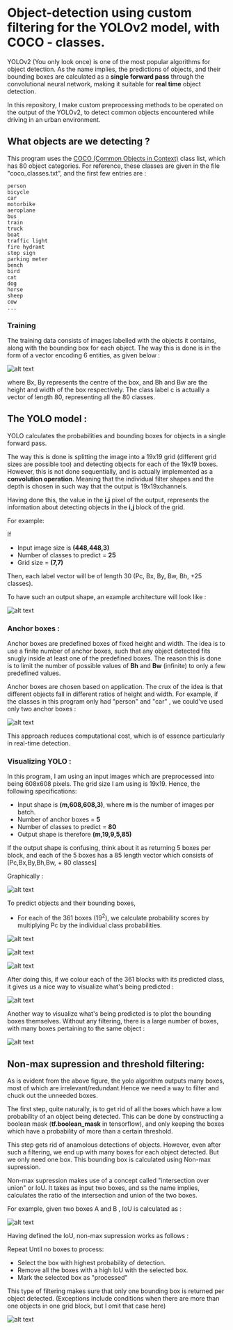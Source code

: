 # Object-detection using custom filtering for the YOLOv2 model, with COCO - classes.


YOLOv2 (You only look once) is one of the most popular algorithms for object detection. As the name implies, the predictions of objects, and their bounding boxes are calculated as a **single forward pass** through the convolutional neural network, making it suitable for **real time** object detection.


In this repository, I make custom preprocessing methods to be operated on the output of the YOLOv2, to detect common objects encountered while driving in an urban environment.

## What objects are we detecting ?

This program uses the [COCO (Common Objects in Context)](http://cocodataset.org/#home) class list, which has 80 object categories. For reference, these classes are given in the file "coco_classes.txt", and the first few entries are :

```
person
bicycle
car
motorbike
aeroplane
bus
train
truck
boat
traffic light
fire hydrant
stop sign
parking meter
bench
bird
cat
dog
horse
sheep
cow
...
```


### Training

The training data consists of images labelled with the objects it contains, along with the bounding box for each object. The way this is done is in the form of a vector encoding 6 entities, as given below :

![alt text](https://raw.githubusercontent.com/sarangzambare/object-detection/master/png/trainingdata_2.png)


where Bx, By represents the centre of the box, and Bh and Bw are the height and width of the box respectively. The class label c is actually a vector of length 80, representing all the 80 classes.

## The YOLO model :

YOLO calculates the probabilities and bounding boxes for objects in a single forward pass.

The way this is done is splitting the image into a 19x19 grid (different grid sizes are possible too) and detecting objects for each of the 19x19 boxes. However, this is not done sequentially, and is actually implemented as a **convolution operation**. Meaning that the individual filter shapes and the depth is chosen in such way that the output is 19x19xchannels.

Having done this, the value in the **i,j** pixel of the output, represents the information about detecting objects in the **i,j** block of the grid.

For example:

If
* Input image size is **(448,448,3)**
* Number of classes to predict = **25**
* Grid size = **(7,7)**

Then, each label vector will be of length 30 (Pc, Bx, By, Bw, Bh, +25 classes).

To have such an output shape, an example architecture will look like :

![alt text](https://raw.githubusercontent.com/sarangzambare/object-detection/master/png/yolo_layers.png)

### Anchor boxes :

Anchor boxes are predefined boxes of fixed height and width. The idea is to use a finite number of anchor boxes, such that any object detected fits snugly inside at least one of the predefined boxes. The reason this is done is to limit the number of possible values of **Bh** and **Bw** (infinite) to only a few predefined values.

Anchor boxes are chosen based on application. The crux of the idea is that different objects fall in different ratios of height and width. For example, if the classes in this program only had "person" and "car" , we could've used only two anchor boxes :

![alt text](https://raw.githubusercontent.com/sarangzambare/object-detection/master/png/car_man.png)


This approach reduces computational cost, which is of essence particularly in real-time detection.


### Visualizing YOLO :

In this program, I am using an input images which are preprocessed into being 608x608 pixels. The grid size I am using is 19x19. Hence, the following specifications:

* Input shape is **(m,608,608,3)**, where **m** is the number of images per batch.
* Number of anchor boxes = **5**
* Number of classes to predict = **80**
* Output shape is therefore **(m,19,9,5,85)**

If the output shape is confusing, think about it as returning 5 boxes per block, and each of the 5 boxes has a 85 length vector which consists of [Pc,Bx,By,Bh,Bw, + 80 classes]

Graphically :

![alt text](https://raw.githubusercontent.com/sarangzambare/object-detection/master/png/yolo_arch.png)


To predict objects and their bounding boxes,

* For each of the 361 boxes (19<sup>2</sup>), we calculate probability scores by multiplying Pc by the individual class probabilities.

![alt text](https://raw.githubusercontent.com/sarangzambare/object-detection/master/png/equation_c.png)

![alt text](https://raw.githubusercontent.com/sarangzambare/object-detection/master/png/equation_p.png)

![alt text](https://raw.githubusercontent.com/sarangzambare/object-detection/master/png/class_score.png)

After doing this, if we colour each of the 361 blocks with its predicted class, it gives us a nice way to visualize what's being predicted :

![alt text](https://raw.githubusercontent.com/sarangzambare/object-detection/master/png/class_colours.png)

Another way to visualize what's being predicted is to plot the bounding boxes themselves. Without any filtering, there is a large number of boxes, with many boxes pertaining to the same object :

![alt text](https://raw.githubusercontent.com/sarangzambare/object-detection/master/png/class_boxes_2.png)


## Non-max supression and threshold filtering:

As is evident from the above figure, the yolo algorithm outputs many boxes, most of which are irrelevant/redundant.Hence we need a way to filter and chuck out the unneeded boxes.

The first step, quite naturally, is to get rid of all the boxes which have a low probability of an object being detected. This can be done by constructing a boolean mask (**tf.boolean_mask** in tensorflow), and only keeping the boxes which have a probability of more than a certain threshold.

This step gets rid of anamolous detections of objects. However, even after such a filtering, we end up with many boxes for each object detected. But we only need one box. This bounding box is calculated using Non-max supression.

Non-max supression makes use of a concept called "intersection over union" or IoU. It takes as input two boxes, and ss the name implies, calculates the ratio of the intersection and union of the two boxes.

For example, given two boxes A and B , IoU is calculated as :

![alt text](https://raw.githubusercontent.com/sarangzambare/object-detection/master/png/iou.png)

Having defined the IoU, non-max supression works as follows :

Repeat Until no boxes to process:
* Select the box with highest probability of detection.
* Remove all the boxes with a high IoU with the selected box.
* Mark the selected box as "processed"

This type of filtering makes sure that only one bounding box is returned per object detected. (Exceptions include conditions when there are more than one objects in one grid block, but I omit that case here)


![alt text](https://raw.githubusercontent.com/sarangzambare/object-detection/master/png/nms.png)
